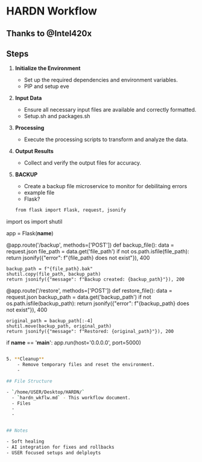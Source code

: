 # HARDN Workflow 
## Thanks to @Intel420x

## Steps

1. **Initialize the Environment**
    - Set up the required dependencies and environment variables.
    - PIP and setup eve

2. **Input Data**
    - Ensure all necessary input files are available and correctly formatted.
    - Setup.sh and packages.sh

3. **Processing**
    - Execute the processing scripts to transform and analyze the data.

4. **Output Results**
    - Collect and verify the output files for accuracy.

5. **BACKUP**
    - Create a backup file microservice to monitor for debilitaing errors
    - example file
    - Flask?
    
    ```sh
    from flask import Flask, request, jsonify
import os
import shutil

app = Flask(__name__)

@app.route('/backup', methods=['POST'])
def backup_file():
    data = request.json
    file_path = data.get('file_path')
    if not os.path.isfile(file_path):
        return jsonify({"error": f"{file_path} does not exist"}), 400

    backup_path = f"{file_path}.bak"
    shutil.copy(file_path, backup_path)
    return jsonify({"message": f"Backup created: {backup_path}"}), 200

@app.route('/restore', methods=['POST'])
def restore_file():
    data = request.json
    backup_path = data.get('backup_path')
    if not os.path.isfile(backup_path):
        return jsonify({"error": f"{backup_path} does not exist"}), 400

    original_path = backup_path[:-4]
    shutil.move(backup_path, original_path)
    return jsonify({"message": f"Restored: {original_path}"}), 200

if __name__ == '__main__':
    app.run(host='0.0.0.0', port=5000)
```sh

5. **Cleanup**
    - Remove temporary files and reset the environment.
    - 

## File Structure

- `/home/USER/Desktop/HARDN/`
  - `hardn_wkflw.md` - This workflow document.
  - Files
  - 
  - 


## Notes

- Soft healing
- AI integration for fixes and rollbacks
- USER focused setups and delployts

